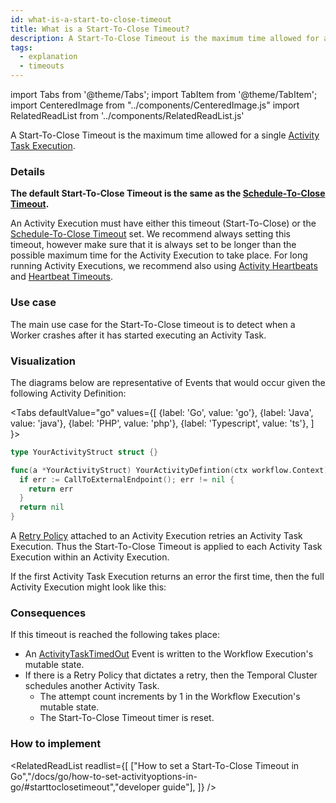 ```yaml
---
id: what-is-a-start-to-close-timeout
title: What is a Start-To-Close Timeout?
description: A Start-To-Close Timeout is the maximum time allowed for a single Activity Task Execution.
tags:
  - explanation
  - timeouts
---
```


import Tabs from '@theme/Tabs';
import TabItem from '@theme/TabItem';
import CenteredImage from "../components/CenteredImage.js"
import RelatedReadList from '../components/RelatedReadList.js'

A Start-To-Close Timeout is the maximum time allowed for a single [Activity Task Execution](/docs/content/what-is-an-activity-task-execution).

### Details

**The default Start-To-Close Timeout is the same as the [Schedule-To-Close Timeout](/docs/content/what-is-a-schedule-to-close-timeout).**

An Activity Execution must have either this timeout (Start-To-Close) or the [Schedule-To-Close Timeout](/docs/content/what-is-a-schedule-to-close-timeout) set.
We recommend always setting this timeout, however make sure that it is always set to be longer than the possible maximum time for the Activity Execution to take place.
For long running Activity Executions, we recommend also using [Activity Heartbeats](/docs/content/what-is-an-activity-heartbeat) and [Heartbeat Timeouts](/docs/content/what-is-a-heartbeat-timeout).

### Use case

The main use case for the Start-To-Close timeout is to detect when a Worker crashes after it has started executing an Activity Task.

### Visualization

The diagrams below are representative of Events that would occur given the following Activity Definition:

<Tabs
defaultValue="go"
values={[
{label: 'Go', value: 'go'},
{label: 'Java', value: 'java'},
{label: 'PHP', value: 'php'},
{label: 'Typescript', value: 'ts'},
]
}>

<TabItem value="go">

```go
type YourActivityStruct struct {}

func(a *YourActivityStruct) YourActivityDefintion(ctx workflow.Context) error {
  if err := CallToExternalEndpoint(); err != nil {
    return err
  }
  return nil
}
```

</TabItem>
<TabItem value="java">

</TabItem>
<TabItem value="ts">

</TabItem>
<TabItem value="php">

</TabItem>
</Tabs>

<CenteredImage
imagePath="/diagrams/start-to-close-timeout.svg"
imageSize="100"
title="Start-To-Close Timeout period"
/>

A [Retry Policy](/docs/content/what-is-a-retry-policy) attached to an Activity Execution retries an Activity Task Execution.
Thus the Start-To-Close Timeout is applied to each Activity Task Execution within an Activity Execution.

If the first Activity Task Execution returns an error the first time, then the full Activity Execution might look like this:

<CenteredImage
imagePath="/diagrams/start-to-close-timeout-with-retry.svg"
imageSize="100"
title="Start-To-Close Timeout period with retries"
/>

### Consequences

If this timeout is reached the following takes place:

- An [ActivityTaskTimedOut](/docs/reference/events/#activitytasktimedout) Event is written to the Workflow Execution's mutable state.
- If there is a Retry Policy that dictates a retry, then the Temporal Cluster schedules another Activity Task.
  - The attempt count increments by 1 in the Workflow Execution's mutable state.
  - The Start-To-Close Timeout timer is reset.

### How to implement

<RelatedReadList
readlist={[
["How to set a Start-To-Close Timeout in Go","/docs/go/how-to-set-activityoptions-in-go/#starttoclosetimeout","developer guide"],
]}
/>
